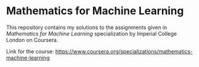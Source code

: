 # Mathematics for Machine Learning
This repository contains my solutions to the assignments given in _Mathematics for Machine Learning_ specialization by Imperial College London on Coursera.

Link for the course: https://www.coursera.org/specializations/mathematics-machine-learning
